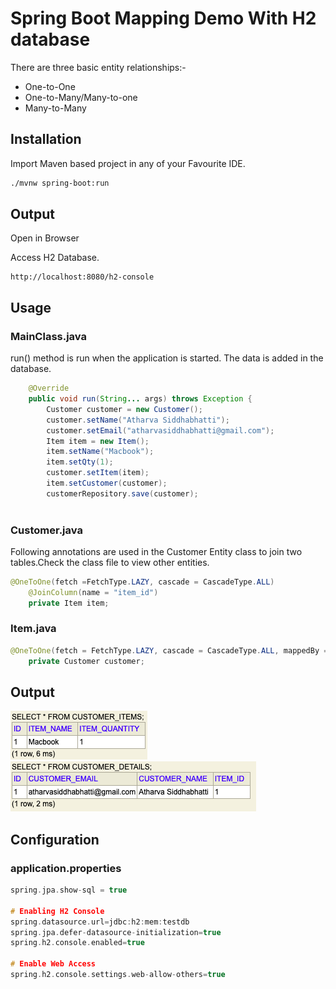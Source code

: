 # Spring Boot Mapping Demo With H2 database

There are three basic entity relationships:-

* One-to-One
* One-to-Many/Many-to-one
* Many-to-Many

## Installation

Import Maven based project in any of your Favourite IDE.

```bash
./mvnw spring-boot:run
```
## Output
Open in Browser

Access H2 Database.

```
http://localhost:8080/h2-console
```

## Usage
### MainClass.java
run() method is run when the application is started. The data is added in the database.

```java
	@Override
	public void run(String... args) throws Exception {
		Customer customer = new Customer();
		customer.setName("Atharva Siddhabhatti");
		customer.setEmail("atharvasiddhabhatti@gmail.com");
		Item item = new Item();
		item.setName("Macbook");
		item.setQty(1);
		customer.setItem(item);
		item.setCustomer(customer);
		customerRepository.save(customer);
		
```


### Customer.java
Following annotations are used in the Customer Entity class to join two tables.Check the class file to view other entities.

```java
@OneToOne(fetch =FetchType.LAZY, cascade = CascadeType.ALL)
	@JoinColumn(name = "item_id")
	private Item item;
```


### Item.java
```java
@OneToOne(fetch = FetchType.LAZY, cascade = CascadeType.ALL, mappedBy = "item")
	private Customer customer;
```
## Output
![alt Output1](./output/image1.png)
![alt Output2](./output/image2.png)
## Configuration
### application.properties

```c
spring.jpa.show-sql = true

# Enabling H2 Console
spring.datasource.url=jdbc:h2:mem:testdb
spring.jpa.defer-datasource-initialization=true
spring.h2.console.enabled=true

# Enable Web Access
spring.h2.console.settings.web-allow-others=true
```
